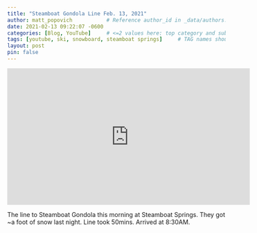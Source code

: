 ```yaml
---
title: "Steamboat Gondola Line Feb. 13, 2021"
author: matt_popovich           # Reference author_id in _data/authors.yml
date: 2021-02-13 09:22:07 -0600
categories: [Blog, YouTube]     # <=2 values here: top category and sub category
tags: [youtube, ski, snowboard, steamboat springs]     # TAG names should always be lowercase
layout: post
pin: false
---
```


<div style="text-align:center">
<iframe width="560" height="315"
src="https://www.youtube.com/embed/-xtlX7jyPV8"
frameborder="0"
allow="accelerometer; autoplay; clipboard-write; encrypted-media; gyroscope; picture-in-picture"
allowfullscreen></iframe>
</div>

The line to Steamboat Gondola this morning at Steamboat Springs. They got ~a foot of snow last night. Line took 50mins. Arrived at 8:30AM.
